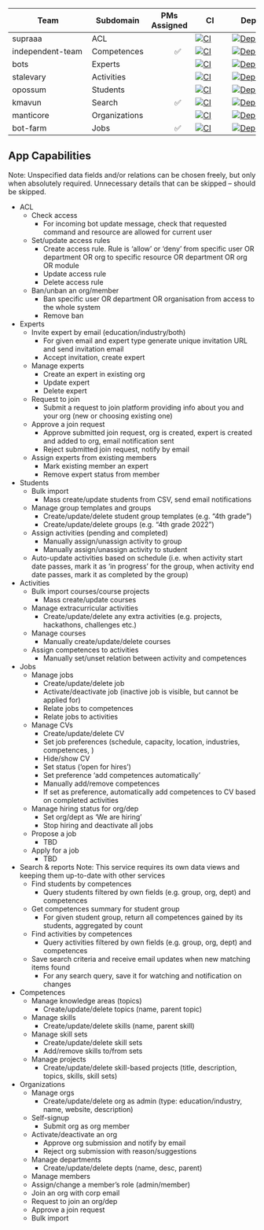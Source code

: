 | &nbsp;&nbsp;&nbsp;&nbsp;&nbsp;&nbsp;&nbsp;&nbsp;&nbsp;&nbsp;&nbsp;&nbsp;Team&nbsp;&nbsp;&nbsp;&nbsp;&nbsp;&nbsp;&nbsp;&nbsp;&nbsp;&nbsp;&nbsp;&nbsp; | Subdomain | PMs Assigned |&nbsp;&nbsp;&nbsp;&nbsp;&nbsp;CI&nbsp;&nbsp;&nbsp;&nbsp;&nbsp; | &nbsp;&nbsp;&nbsp;&nbsp;Deploy&nbsp;&nbsp;&nbsp; | &nbsp;Coverage&nbsp;&nbsp; |
| ---- | ---- | ---- | --- | --- | --- |
| supraaa | ACL |  | [![CI](https://github.com/kmaooad/caja22-supraaa/actions/workflows/ci.yml/badge.svg)](https://github.com/kmaooad/caja22-supraaa/actions/workflows/ci.yml) | [![Deploy](https://github.com/kmaooad/caja22-supraaa/actions/workflows/deploy.yml/badge.svg)](https://github.com/kmaooad/caja22-supraaa/actions/workflows/deploy.yml) | [![codecov](https://codecov.io/gh/kmaooad/caja22-supraaa/branch/master/graph/badge.svg?token=0Druoqm94y)](https://codecov.io/gh/kmaooad/caja22-supraaa) |
| independent-team | Competences | &nbsp;&nbsp;&nbsp;&nbsp;&nbsp;&nbsp;&nbsp;&nbsp;&nbsp;&nbsp; ✅ | [![CI](https://github.com/kmaooad/caja22-independent-team/actions/workflows/ci.yml/badge.svg)](https://github.com/kmaooad/caja22-independent-team/actions/workflows/ci.yml) | [![Deploy](https://github.com/kmaooad/caja22-independent-team/actions/workflows/deploy.yml/badge.svg?d)](https://github.com/kmaooad/caja22-independent-team/actions/workflows/deploy.yml) | [![codecov](https://codecov.io/gh/kmaooad/caja22-independent-team/branch/master/graph/badge.svg?token=OG8zuwfoqA)](https://codecov.io/gh/kmaooad/caja22-independent-team) |
| bots | Experts | | [![CI](https://github.com/kmaooad/caja22-bots/actions/workflows/ci.yml/badge.svg)](https://github.com/kmaooad/caja22-bots/actions/workflows/ci.yml) | [![Deploy](https://github.com/kmaooad/caja22-bots/actions/workflows/deploy.yml/badge.svg)](https://github.com/kmaooad/caja22-bots/actions/workflows/deploy.yml) | [![codecov](https://codecov.io/gh/kmaooad/caja22-bots/branch/master/graph/badge.svg?token=7NFxMGizId)](https://codecov.io/gh/kmaooad/caja22-bots) |
| stalevary | Activities | | [![CI](https://github.com/kmaooad/caja22-stalevary/actions/workflows/ci.yml/badge.svg)](https://github.com/kmaooad/caja22-stalevary/actions/workflows/ci.yml) | [![Deploy](https://github.com/kmaooad/caja22-stalevary/actions/workflows/deploy.yml/badge.svg)](https://github.com/kmaooad/caja22-stalevary/actions/workflows/deploy.yml) | [![codecov](https://codecov.io/gh/kmaooad/caja22-stalevary/branch/master/graph/badge.svg?token=sMxk3bwaSm)](https://codecov.io/gh/kmaooad/caja22-stalevary)  |
| opossum | Students | | [![CI](https://github.com/kmaooad/caja22-opossum/actions/workflows/ci.yml/badge.svg)](https://github.com/kmaooad/caja22-opossum/actions/workflows/ci.yml) | [![Deploy](https://github.com/kmaooad/caja22-opossum/actions/workflows/deploy.yml/badge.svg)](https://github.com/kmaooad/caja22-opossum/actions/workflows/deploy.yml) | [![codecov](https://codecov.io/gh/kmaooad/caja22-opossum/branch/master/graph/badge.svg?token=FtJYpxnJNv)](https://codecov.io/gh/kmaooad/caja22-opossum) |
| kmavun | Search | &nbsp;&nbsp;&nbsp;&nbsp;&nbsp;&nbsp;&nbsp;&nbsp;&nbsp;&nbsp; ✅ | [![CI](https://github.com/kmaooad/caja22-kmavun/actions/workflows/ci.yml/badge.svg)](https://github.com/kmaooad/caja22-kmavun/actions/workflows/ci.yml) | [![Deploy](https://github.com/kmaooad/caja22-kmavun/actions/workflows/deploy.yml/badge.svg)](https://github.com/kmaooad/caja22-kmavun/actions/workflows/deploy.yml) | [![codecov](https://codecov.io/gh/kmaooad/caja22-kmavun/branch/master/graph/badge.svg?token=eBTB1SQDqh)](https://codecov.io/gh/kmaooad/caja22-kmavun) |
| manticore | Organizations | | [![CI](https://github.com/kmaooad/caja22-manticore/actions/workflows/ci.yml/badge.svg)](https://github.com/kmaooad/caja22-manticore/actions/workflows/ci.yml) | [![Deploy](https://github.com/kmaooad/caja22-manticore/actions/workflows/deploy.yml/badge.svg)](https://github.com/kmaooad/caja22-manticore/actions/workflows/deploy.yml) | &nbsp;&nbsp;&nbsp;&nbsp;&nbsp;&nbsp;&nbsp;&nbsp;😢 |
| bot-farm | Jobs | &nbsp;&nbsp;&nbsp;&nbsp;&nbsp;&nbsp;&nbsp;&nbsp;&nbsp;&nbsp; ✅ | [![CI](https://github.com/kmaooad/caja22-bot-farm/actions/workflows/ci.yml/badge.svg)](https://github.com/kmaooad/caja22-bot-farm/actions/workflows/ci.yml) | [![Deploy](https://github.com/kmaooad/caja22-bot-farm/actions/workflows/deploy.yml/badge.svg)](https://github.com/kmaooad/caja22-bot-farm/actions/workflows/deploy.yml) | [![codecov](https://codecov.io/gh/kmaooad/caja22-bot-farm/branch/master/graph/badge.svg?token=JnKikm7fkM)](https://codecov.io/gh/kmaooad/caja22-bot-farm) |



## App Capabilities

Note: Unspecified data fields and/or relations can be chosen freely, but only when absolutely required. Unnecessary details that can be skipped – should be skipped.

* ACL
    * Check access
        * For incoming bot update message, check that requested command and resource are allowed for current user 
    * Set/update access rules
        * Create access rule. Rule is ‘allow’ or ‘deny’ from specific user OR department OR org to specific resource OR department OR org OR module
        * Update access rule
        * Delete access rule
    * Ban/unban an org/member
        * Ban specific user OR department OR organisation from access to the whole system
        * Remove ban
* Experts
    * Invite expert by email (education/industry/both)
        * For given email and expert type generate unique invitation URL and send invitation email 
        * Accept invitation, create expert
    * Manage experts
        * Create an expert in existing org
        * Update expert
        * Delete expert
    * Request to join
        * Submit a request to join platform providing info about you and your org (new or choosing existing one)
    * Approve a join request
        * Approve submitted join request, org is created, expert is created and added to org, email notification sent
        * Reject submitted join request, notify by email
    * Assign experts from existing members
        * Mark existing member an expert
        * Remove expert status from member 
* Students
    * Bulk import 
        * Mass create/update students from CSV, send email notifications
    * Manage group templates and groups 
        * Create/update/delete student group templates (e.g. “4th grade”)
        * Create/update/delete groups (e.g. “4th grade 2022”)
    * Assign activities (pending and completed)
        * Manually assign/unassign activity to group
        * Manually assign/unassign activity to student
    * Auto-update activities based on schedule (i.e. when activity start date passes, mark it as ‘in progress’ for the group, when activity end date passes, mark it as completed by the group)
* Activities
    * Bulk import courses/course projects
        * Mass create/update courses
    * Manage extracurricular activities
        * Create/update/delete any extra activities (e.g. projects, hackathons, challenges etc.)
    * Manage courses
        * Manually create/update/delete courses 
    * Assign competences to activities 
        * Manually set/unset relation between activity and competences
* Jobs
    * Manage jobs
        * Create/update/delete job
        * Activate/deactivate job (inactive job is visible, but cannot be applied for)
        * Relate jobs to competences
        * Relate jobs to activities
    * Manage CVs
        * Create/update/delete CV
        * Set job preferences (schedule, capacity, location, industries, competences, )
        * Hide/show CV
        * Set status (‘open for hires’)
        * Set preference ‘add competences automatically’
        * Manually add/remove competences 
        * If set as preference, automatically add competences to CV based on completed activities
    * Manage hiring status for org/dep
        * Set org/dept as ‘We are hiring’
        * Stop hiring and deactivate all jobs
    * Propose a job
        * TBD
    * Apply for a job
        * TBD
* Search & reports
	Note: This service requires its own data views and keeping them up-to-date with other services
    * Find students by competences
        * Query students filtered by own fields (e.g. group, org, dept) and competences
    * Get competences summary for student group
        * For given student group, return all competences gained by its students, aggregated by count
    * Find activities by competences
        * Query activities filtered by own fields (e.g. group, org, dept) and competences
    * Save search criteria and receive email updates when new matching items found
        * For any search query, save it for watching and notification on changes
* Competences
    * Manage knowledge areas (topics) 
        * Create/update/delete topics (name, parent topic)
    * Manage skills
        * Create/update/delete skills (name, parent skill)
    * Manage skill sets
        * Create/update/delete skill sets
        * Add/remove skills to/from sets
    * Manage projects   
        * Create/update/delete skill-based projects (title, description, topics, skills, skill sets)
* Organizations
    * Manage orgs
        * Create/update/delete org as admin (type: education/industry, name, website, description)
    * Self-signup
        * Submit org as org member
    * Activate/deactivate an org
        * Approve org submission and notify by email
        * Reject org submission with reason/suggestions
    * Manage departments
        * Create/update/delete depts (name, desc, parent)
    * Manage members
    * Assign/change a member’s role (admin/member)
    * Join an org with corp email
    * Request to join an org/dep
    * Approve a join request
    * Bulk import

